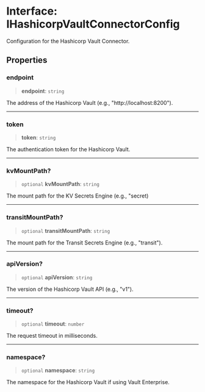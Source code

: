 # Interface: IHashicorpVaultConnectorConfig

Configuration for the Hashicorp Vault Connector.

## Properties

### endpoint

> **endpoint**: `string`

The address of the Hashicorp Vault (e.g., "http://localhost:8200").

***

### token

> **token**: `string`

The authentication token for the Hashicorp Vault.

***

### kvMountPath?

> `optional` **kvMountPath**: `string`

The mount path for the KV Secrets Engine (e.g., "secret)

***

### transitMountPath?

> `optional` **transitMountPath**: `string`

The mount path for the Transit Secrets Engine (e.g., "transit").

***

### apiVersion?

> `optional` **apiVersion**: `string`

The version of the Hashicorp Vault API (e.g., "v1").

***

### timeout?

> `optional` **timeout**: `number`

The request timeout in milliseconds.

***

### namespace?

> `optional` **namespace**: `string`

The namespace for the Hashicorp Vault if using Vault Enterprise.
